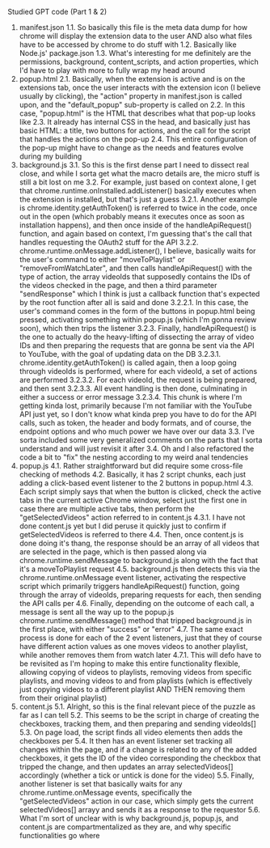 Studied GPT code (Part 1 & 2)

1. manifest.json
  1.1. So basically this file is the meta data dump for how chrome will display the extension data to the user AND also what files have to be accessed by chrome to do stuff with
  1.2. Basically like Node.js' package.json
  1.3. What's interesting for me definitely are the permissions, background, content_scripts, and action properties, which I'd have to play with more to fully wrap my head around
2. popup.html
  2.1. Basically, when the extension is active and is on the extensions tab, once the user interacts with the extension icon (I believe usually by clicking), the "action" property in manifest.json is called upon, and the "default_popup" sub-property is called on
  2.2. In this case, "popup.html" is the HTML that describes what that pop-up looks like
  2.3. It already has internal CSS in the head, and basically just has basic HTML: a title, two buttons for actions, and the call for the script that handles the actions on the pop-up
  2.4. This entire configuration of the pop-up might have to change as the needs and features evolve during my building
3. background.js
  3.1. So this is the first dense part I need to dissect real close, and while I sorta get what the macro details are, the micro stuff is still a bit lost on me
  3.2. For example, just based on context alone, I get that chrome.runtime.onInstalled.addListener() basically executes when the extension is installed, but that's just a guess
    3.2.1. Another example is chrome.identity.getAuthToken() is referred to twice in the code, once out in the open (which probably means it executes once as soon as installation happens), and then once inside of the handleApiRequest() function, and again based on context, I'm guessing that's the call that handles requesting the OAuth2 stuff for the API
    3.2.2. chrome.runtime.onMessage.addListener(), I believe, basically waits for the user's command to either "moveToPlaylist" or "removeFromWatchLater", and then calls handleApiRequest() with the type of action, the array videoIds that supposedly contains the IDs of the videos checked in the page, and then a third parameter "sendResponse" which I think is just a callback function that's expected by the root function after all is said and done
      3.2.2.1. In this case, the user's command comes in the form of the buttons in popup.html being pressed, activating something within popup.js (which I'm gonna review soon), which then trips the listener
    3.2.3. Finally, handleApiRequest() is the one to actually do the heavy-lifting of dissecting the array of video IDs and then preparing the requests that are gonna be sent via the API to YouTube, with the goal of updating data on the DB
      3.2.3.1. chrome.identity.getAuthToken() is called again, then a loop going through videoIds is performed, where for each videoId, a set of actions are performed
      3.2.3.2. For each videoId, the request is being prepared, and then sent
      3.2.3.3. All event handling is then done, culminating in either a success or error message
      3.2.3.4. This chunk is where I'm getting kinda lost, primarily because I'm not familiar with the YouTube API just yet, so I don't know what kinda prep you have to do for the API calls, such as token, the header and body formats, and of course, the endpoint options and who much power we have over our data
  3.3. I've sorta included some very generalized comments on the parts that I sorta understand and will just revisit it after
  3.4. Oh and I also refactored the code a bit to "fix" the nesting according to my weird anal tendencies
4. popup.js
  4.1. Rather straightforward but did require some cross-file checking of methods
  4.2. Basically, it has 2 script chunks, each just adding a click-based event listener to the 2 buttons in popup.html
  4.3. Each script simply says that when the button is clicked, check the active tabs in the current active Chrome window, select just the first one in case there are multiple active tabs, then perform the "getSelectedVideos" action referred to in content.js
    4.3.1. I have not done content.js yet but I did peruse it quickly just to confirm if getSelectedVideos is referred to there
  4.4. Then, once content.js is done doing it's thang, the response should be an array of all videos that are selected in the page, which is then passed along via chrome.runtime.sendMessage to background.js along with the fact that it's a moveToPlaylist request
  4.5. background.js then detects this via the chrome.runtime.onMessage event listener, activating the respective script which primarily triggers handleApiRequest() function, going through the array of videoIds, preparing requests for each, then sending the API calls per
  4.6. Finally, depending on the outcome of each call, a message is sent all the way up to the popup.js chrome.runtime.sendMessage() method that tripped background.js in the first place, with either "success" or "error"
  4.7. The same exact process is done for each of the 2 event listeners, just that they of course have different action values as one moves videos to another playlist, while another removes them from watch later
    4.7.1. This will defo have to be revisited as I'm hoping to make this entire functionality flexible, allowing copying of videos to playlists, removing videos from specific playlists, and moving videos to and from playlists (which is effectively just copying videos to a different playlist AND THEN removing them from their original playlist)
5. content.js
  5.1. Alright, so this is the final relevant piece of the puzzle as far as I can tell
  5.2. This seems to be the script in charge of creating the checkboxes, tracking them, and then preparing and sending videoIds[]
  5.3. On page load, the script finds all video elements then adds the checkboxes per
  5.4. It then has an event listener set tracking all changes within the page, and if a change is related to any of the added checkboxes, it gets the ID of the video corresponding the checkbox that tripped the change, and then updates an array selectedVideos[] accordingly (whether a tick or untick is done for the video)
  5.5. Finally, another listener is set that basically waits for any chrome.runtime.onMessage events, specifically the "getSelectedVideos" action in our case, which simply gets the current selectedVideos[] arrayy and sends it as a response to the requestor
  5.6. What I'm sort of unclear with is why background.js, popup.js, and content.js are compartmentalized as they are, and why specific functionalities go where